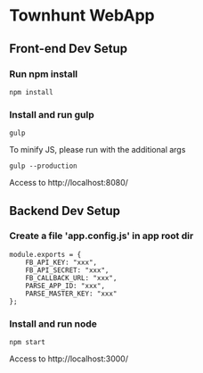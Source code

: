 Townhunt WebApp
==============

## Front-end Dev Setup

### Run npm install
```
npm install
```

### Install and run gulp
```
gulp
```

To minify JS, please run with the additional args
```
gulp --production
```

Access to http://localhost:8080/

## Backend Dev Setup

### Create a file 'app.config.js' in app root dir
```
module.exports = {
    FB_API_KEY: "xxx",
    FB_API_SECRET: "xxx",
    FB_CALLBACK_URL: "xxx",
    PARSE_APP_ID: "xxx",
    PARSE_MASTER_KEY: "xxx"
};
```

### Install and run node
```
npm start
```

Access to http://localhost:3000/
